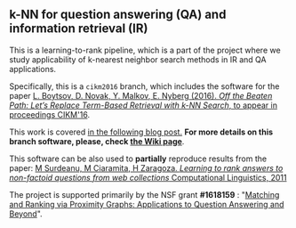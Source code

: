 ## k-NN for question answering (QA) and information retrieval (IR)

This is a learning-to-rank pipeline, which is a part of the project where we study applicability of k-nearest neighbor search methods in IR and QA applications. 

Specifically, this is a ``cikm2016`` branch, which includes the software for the paper [L. Boytsov, D. Novak, Y. Malkov, E. Nyberg  (2016). *Off the Beaten Path: Let’s Replace Term-Based Retrieval
with k-NN Search*, to appear in proceedings CIKM'16](http://boytsov.info/pubs/cikm2016.pdf). 

This work is covered [in the following blog post.](http://searchivarius.org/blog/text-retrieval-can-and-should-benefit-using-generic-k-nn-search-algorithms) **For more details on this branch software, please, check [the Wiki page](https://github.com/oaqa/knn4qa/wiki)**.

This software can be also used to **partially** reproduce results from the paper: [M Surdeanu, M Ciaramita, H Zaragoza. *Learning to rank answers to non-factoid questions from web collections* 
Computational Linguistics, 2011 ](http://www.mitpressjournals.org/doi/pdfplus/10.1162/COLI_a_00051) 

The project is supported primarily by the NSF grant **#1618159** : "[Matching and Ranking via Proximity Graphs: Applications to Question Answering and Beyond](https://www.nsf.gov/awardsearch/showAward?AWD_ID=1618159&HistoricalAwards=false)". 


